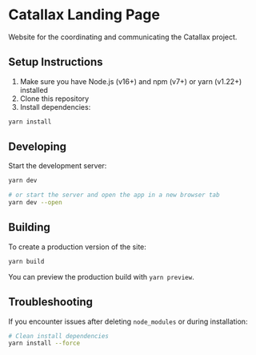 # Catallax Landing Page

Website for the coordinating and communicating the Catallax project.

## Setup Instructions

1. Make sure you have Node.js (v16+) and npm (v7+) or yarn (v1.22+) installed
2. Clone this repository
3. Install dependencies:

```bash
yarn install
```

## Developing

Start the development server:

```bash
yarn dev

# or start the server and open the app in a new browser tab
yarn dev --open
```

## Building

To create a production version of the site:

```bash
yarn build
```

You can preview the production build with `yarn preview`.

## Troubleshooting

If you encounter issues after deleting `node_modules` or during installation:

```bash
# Clean install dependencies 
yarn install --force
```
